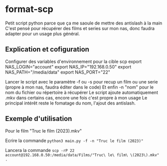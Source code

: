 # format-scp
Petit script python parce que ça me saoule de mettre des antislash à la main
C'est pensé pour récupérer des films et series sur mon nas, donc faudra adapter pour un usage plus général.

## Explication et cofiguration

Configurer des variables d'environnement pour la cible scp
export NAS_LOGIN="account"
export NAS_IP="192.168.0.50"
export NAS_PATH="/media/data"
export NAS_PORT="22"

Lancer le script avec le paramètre -f ou -s pour recup un film ou une serie (propre à mon nas, faudra éditer dans le code)
Et enfin -n "nom" pour le nom du fichier ou répertoire à récupérer
Le script ajoute automatiquement .mkv dans certains cas, encore une fois c'est propre à mon usage
Le principal intérêt reste le fomatage du nom, l'ajout des antislash.

## Exemple d'utilisation

Pour le film "Truc le film (2023).mkv"

Ecrire la commande `python3 main.py -f -n "Truc le film (2023)"`

Lancera la commande `scp -rP 22 account@192.168.0.50:/media/data/Films/"Truc\ le\ film\ \(2023\).mkv" .`
